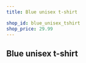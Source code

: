 ```yaml
---
title: Blue unisex t-shirt

shop_id: blue_unisex_tshirt
shop_price: 29.99
---
```


## Blue unisex t-shirt

